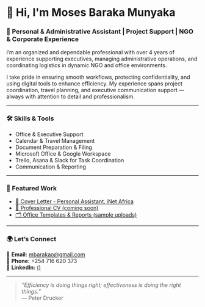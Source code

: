 # 👋 Hi, I'm Moses Baraka Munyaka  

### 💼 Personal & Administrative Assistant | Project Support | NGO & Corporate Experience  

I’m an organized and dependable professional with over 4 years of experience supporting executives, managing administrative operations, and coordinating logistics in dynamic NGO and office environments.  

I take pride in ensuring smooth workflows, protecting confidentiality, and using digital tools to enhance efficiency. My experience spans project coordination, travel planning, and executive communication support — always with attention to detail and professionalism.  

---

### 🛠️ Skills & Tools  
- Office & Executive Support  
- Calendar & Travel Management  
- Document Preparation & Filing  
- Microsoft Office & Google Workspace  
- Trello, Asana & Slack for Task Coordination  
- Communication & Reporting  
---

### 📂 Featured Work  
- [📄 Cover Letter - Personal Assistant, iNet Africa](#)  
- [📁 Professional CV (coming soon)](#)  
- [🗂️ Office Templates & Reports (sample uploads)](#)  

---

### 🌍 Let’s Connect  
📧 **Email:** [mbarakao@gmail.com](mailto:mbarakao@gmail.com)  
📱 **Phone:** +254 716 620 373  
🔗 **LinkedIn:** [()](https://www.linkedin.com/in/moses-munyaka-840a21a7)  

---

> _“Efficiency is doing things right; effectiveness is doing the right things.”_  
> — Peter Drucker

